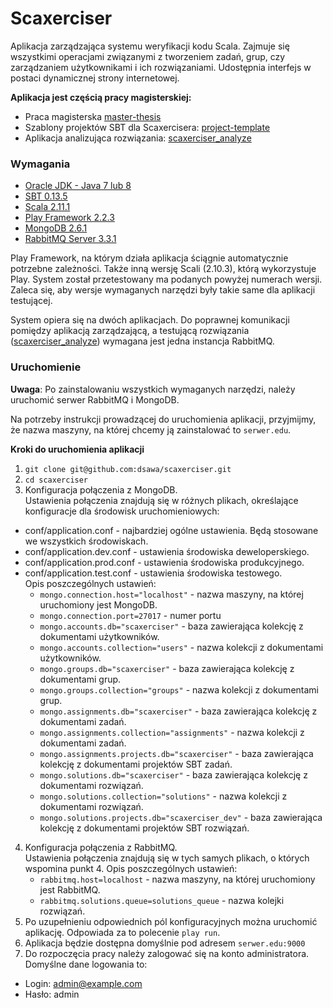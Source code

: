 Scaxerciser
==
Aplikacja zarządzająca systemu weryfikacji kodu Scala. Zajmuje się wszystkimi operacjami związanymi z tworzeniem zadań, grup, czy zarządzaniem użytkownikami i ich rozwiązaniami. Udostępnia interfejs w postaci dynamicznej strony internetowej. 

**Aplikacja jest częścią pracy magisterskiej:**
+ Praca magisterska [master-thesis](https://github.com/dsawa/master-thesis)
+ Szablony projektów SBT dla Scaxercisera: [project-template](https://github.com/dsawa/project-template)
+ Aplikacja analizująca rozwiązania: [scaxerciser_analyze](https://github.com/dsawa/scaxerciser_analyze)

### Wymagania
+ [Oracle JDK - Java 7 lub 8](http://www.oracle.com/technetwork/java/javase/downloads/index.html)
+ [SBT 0.13.5](http://www.scala-sbt.org/download.html)
+ [Scala 2.11.1](http://www.scala-lang.org/download/)
+ [Play Framework 2.2.3](http://www.playframework.com/download)
+ [MongoDB 2.6.1](http://www.mongodb.org/downloads)
+ [RabbitMQ Server 3.3.1](https://www.rabbitmq.com/download.html)

Play Framework, na którym działa aplikacja ściągnie automatycznie potrzebne zależności. Także inną wersję Scali (2.10.3), którą wykorzystuje Play. System został przetestowany ma podanych powyżej numerach wersji. Zaleca się, aby wersje wymaganych narzędzi były takie same dla aplikacji testującej.

System opiera się na dwóch aplikacjach. Do poprawnej komunikacji pomiędzy aplikacją zarządzającą, a testującą rozwiązania ([scaxerciser_analyze](https://github.com/dsawa/scaxerciser_analyze)) wymagana jest jedna instancja RabbitMQ.

### Uruchomienie

**Uwaga**:
Po zainstalowaniu wszystkich wymaganych narzędzi, należy uruchomić serwer RabbitMQ i MongoDB.

Na potrzeby instrukcji prowadzącej do uruchomienia aplikacji, przyjmijmy, że nazwa maszyny, na której chcemy ją zainstalować to `serwer.edu`.

**Kroki do uruchomienia aplikacji**

1. `git clone git@github.com:dsawa/scaxerciser.git`
2. `cd scaxerciser`
3. Konfiguracja połączenia z MongoDB. <br>
  Ustawienia połączenia znajdują się w różnych plikach, określające konfiguracje dla środowisk uruchomieniowych:
  + conf/application.conf - najbardziej ogólne ustawienia. Będą stosowane we wszystkich środowiskach.
  + conf/application.dev.conf - ustawienia środowiska deweloperskiego.
  + conf/application.prod.conf - ustawienia środowiska produkcyjnego.
  + conf/application.test.conf - ustawienia środowiska testowego. <br>
  Opis poszczególnych ustawień:
    - `mongo.connection.host="localhost"` - nazwa maszyny, na której uruchomiony jest MongoDB.
    - `mongo.connection.port=27017` - numer portu
    - `mongo.accounts.db="scaxerciser"` - baza zawierająca kolekcję z dokumentami użytkowników.
    - `mongo.accounts.collection="users"` - nazwa kolekcji z dokumentami użytkowników.
    - `mongo.groups.db="scaxerciser"` - baza zawierająca kolekcję z dokumentami grup.
    - `mongo.groups.collection="groups"` - nazwa kolekcji z dokumentami grup.
    - `mongo.assignments.db="scaxerciser"` - baza zawierająca kolekcję z dokumentami zadań.
    - `mongo.assignments.collection="assignments"` - nazwa kolekcji z dokumentami zadań.
    - `mongo.assignments.projects.db="scaxerciser"` - baza zawierająca kolekcję z dokumentami projektów SBT zadań.
    - `mongo.solutions.db="scaxerciser"` - baza zawierająca kolekcję z dokumentami rozwiązań.
    - `mongo.solutions.collection="solutions"` - nazwa kolekcji z dokumentami rozwiązań.
    - `mongo.solutions.projects.db="scaxerciser_dev"` - baza zawierająca kolekcję z dokumentami projektów SBT rozwiązań.
4. Konfiguracja połączenia z RabbitMQ. <br>
  Ustawienia połączenia znajdują się w tych samych plikach, o których wspomina punkt 4.
  Opis poszczególnych ustawień:
    - `rabbitmq.host=localhost` - nazwa maszyny, na której uruchomiony jest RabbitMQ.
    - `rabbitmq.solutions.queue=solutions_queue` - nazwa kolejki rozwiązań.
5. Po uzupełnieniu odpowiednich pól konfiguracyjnych można uruchomić aplikację. Odpowiada za to polecenie `play run`. 
6. Aplikacja będzie dostępna domyślnie pod adresem `serwer.edu:9000`
7. Do rozpoczęcia pracy należy zalogować się na konto administratora. Domyślne dane logowania to:
  + Login: admin@example.com
  + Hasło: admin
